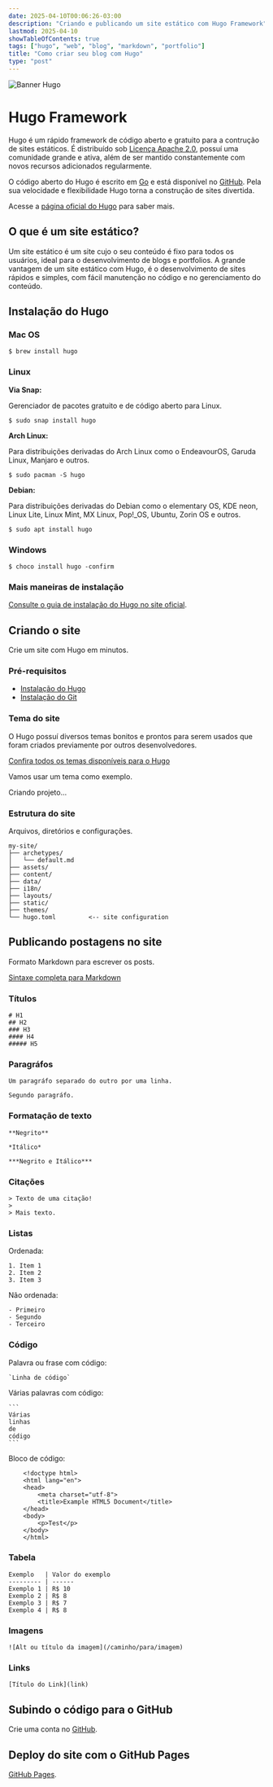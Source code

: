 ```yaml
---
date: 2025-04-10T00:06:26-03:00
description: "Criando e publicando um site estático com Hugo Framework"
lastmod: 2025-04-10
showTableOfContents: true
tags: ["hugo", "web", "blog", "markdown", "portfolio"]
title: "Como criar seu blog com Hugo"
type: "post"
---
```


![Banner Hugo](https://gohugo.io/images/hugo-logo-wide.svg)

# Hugo Framework

Hugo é um rápido framework de código aberto e gratuito para a contrução de sites estáticos.  É distribuído sob [Licença Apache 2.0](https://en.wikipedia.org/wiki/Apache_License), possuí uma comunidade grande e ativa, além de ser mantido constantemente com novos recursos adicionados regularmente. 

O código aberto do Hugo é escrito em [Go](https://go.dev/) e está disponível no [GitHub](https://github.com/gohugoio/hugo). Pela sua velocidade e flexibilidade Hugo torna a construção de sites divertida.

Acesse a [página oficial do Hugo](https://gohugo.io/) para saber mais.

## O que é um site estático?

Um site estático é um site cujo o seu conteúdo é fixo para todos os usuários, ideal para o desenvolvimento de blogs e portfolios. A grande vantagem de um site estático com Hugo, é o desenvolvimento de sites rápidos e simples, com fácil manutenção no código e no gerenciamento do conteúdo. 

## Instalação do Hugo

### Mac OS

    $ brew install hugo

### Linux

**Via Snap:**

Gerenciador de pacotes gratuito e de código aberto para Linux.

    $ sudo snap install hugo 

**Arch Linux:**

Para distribuições derivadas do Arch Linux como o EndeavourOS, Garuda Linux, Manjaro e outros.

    $ sudo pacman -S hugo

**Debian:**

Para distribuições derivadas do Debian como o elementary OS, KDE neon, Linux Lite, Linux Mint, MX Linux, Pop!_OS, Ubuntu, Zorin OS e outros.

    $ sudo apt install hugo

### Windows

    $ choco install hugo -confirm 

### Mais maneiras de instalação

[Consulte o guia de instalação do Hugo no site oficial](https://gohugo.io/installation/).

## Criando o site

Crie um site com Hugo em minutos.

### Pré-requisitos

- [Instalação do Hugo](#instalação-do-hugo)
- [Instalação do Git](https://git-scm.com/book/en/v2/Getting-Started-Installing-Git)

### Tema do site

O Hugo possuí diversos temas bonitos e prontos para serem usados que foram criados previamente por outros desenvolvedores.

[Confira todos os temas disponíveis para o Hugo](https://themes.gohugo.io/)

Vamos usar um tema como exemplo.

Criando projeto...

### Estrutura do site 

Arquivos, diretórios e configurações.

    my-site/
    ├── archetypes/
    │   └── default.md
    ├── assets/
    ├── content/
    ├── data/
    ├── i18n/
    ├── layouts/
    ├── static/
    ├── themes/
    └── hugo.toml         <-- site configuration

## Publicando postagens no site

Formato Markdown para escrever os posts.

[Sintaxe completa para Markdown](https://www.markdownguide.org/basic-syntax/)

### Títulos

    # H1
    ## H2
    ### H3
    #### H4
    ##### H5 

### Paragráfos

    Um paragráfo separado do outro por uma linha.

    Segundo paragráfo.

### Formatação de texto

    **Negrito**
    
    *Itálico* 

    ***Negrito e Itálico***

### Citações

    > Texto de uma citação!
    > 
    > Mais texto.

### Listas

Ordenada:

    1. Item 1
    2. Item 2
    3. Item 3

Não ordenada:

    - Primeiro
    - Segundo
    - Terceiro

### Código

Palavra ou frase com código:

    `Linha de código`

Várias palavras com código:

    ```
    Várias 
    linhas 
    de 
    código
    ```

Bloco de código:

        <!doctype html>
        <html lang="en">
        <head>
            <meta charset="utf-8">
            <title>Example HTML5 Document</title>
        </head>
        <body>
            <p>Test</p>
        </body>
        </html>

### Tabela

    Exemplo   | Valor do exemplo
    --------- | ------
    Exemplo 1 | R$ 10
    Exemplo 2 | R$ 8
    Exemplo 3 | R$ 7
    Exemplo 4 | R$ 8

### Imagens

    ![Alt ou título da imagem](/caminho/para/imagem)

### Links

    [Título do Link](link)

## Subindo o código para o GitHub

Crie uma conta no [GitHub](https://github.com/).

## Deploy do site com o GitHub Pages

[GitHub Pages](https://pages.github.com/).